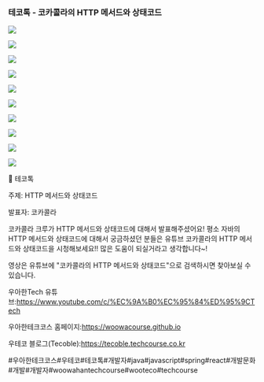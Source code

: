 ### 테코톡 - 코카콜라의 HTTP 메서드와 상태코드

![](001.png)

![](002.png)

![](003.png)

![](004.png)

![](005.png)

![](006.png)

![](007.png)

![](008.png)

![](009.png)

![](010.png)

📮 테코톡

주제: HTTP 메서드와 상태코드

발표자: 코카콜라

코카콜라 크루가 HTTP 메서드와 상태코드에 대해서 발표해주셨어요!
평소 자바의 HTTP 메서드와 상태코드에 대해서 궁금하셨던 분들은
유튜브 코카콜라의 HTTP 메서드와 상태코드을 시청해보세요!! 많은 도움이 되실거라고 생각합니다~!

영상은 유튜브에 "코카콜라의 HTTP 메서드와 상태코드"으로 검색하시면 찾아보실 수 있습니다.

우아한Tech 유튜브:https://www.youtube.com/c/%EC%9A%B0%EC%95%84%ED%95%9CTech

우아한테크코스 홈페이지:https://woowacourse.github.io

우테코 블로그(Tecoble):https://tecoble.techcourse.co.kr

#우아한테크코스#우테코#테코톡#개발자#java#javascript#spring#react#개발문화#개발#개발자#woowahantechcourse#wooteco#techcourse
